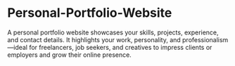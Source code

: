 # Personal-Portfolio-Website
A personal portfolio website showcases your skills, projects, experience, and contact details. It highlights your work, personality, and professionalism—ideal for freelancers, job seekers, and creatives to impress clients or employers and grow their online presence.
